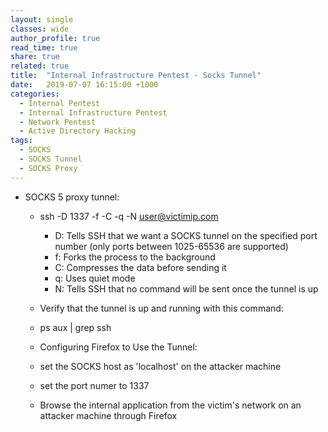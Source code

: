 ```yaml
---
layout: single
classes: wide
author_profile: true
read_time: true
share: true
related: true
title:  "Internal Infrastructure Pentest - Socks Tunnel"
date:   2019-07-07 16:15:00 +1000
categories:
  - Internal Pentest
  - Internal Infrastructure Pentest
  - Network Pentest
  - Active Directory Hacking
tags:
  - SOCKS 
  - SOCKS Tunnel
  - SOCKS Proxy
---
```

- SOCKS 5 proxy tunnel:

  - ssh -D 1337 -f -C -q -N user@victimip.com
    - D: Tells SSH that we want a SOCKS tunnel on the specified port number (only ports between 1025-65536 are supported)
    - f: Forks the process to the background
    - C: Compresses the data before sending it
    - q: Uses quiet mode
    - N: Tells SSH that no command will be sent once the tunnel is up
    
   - Verify that the tunnel is up and running with this command:
    - ps aux | grep ssh
    
   - Configuring Firefox to Use the Tunnel:
    - set the SOCKS host as 'localhost' on the attacker machine
    - set the port numer to 1337
   
   - Browse the internal application from the victim's network on an attacker machine through Firefox
  
